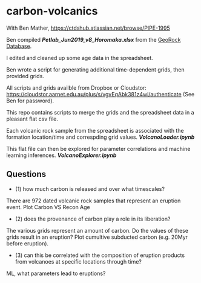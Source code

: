 # carbon-volcanics
With Ben Mather, https://ctdshub.atlassian.net/browse/PIPE-1995

Ben compiled ***Petlab_Jun2019_v8_Horomaka.xlsx*** from the [GeoRock Database](http://georoc.mpch-mainz.gwdg.de/georoc/).

I edited and cleaned up some age data in the spreadsheet.

Ben wrote a script for generating additional time-dependent grids, then provided grids.

All scripts and grids availble from Dropbox or Cloudstor: https://cloudstor.aarnet.edu.au/plus/s/vgvEqAbk381z4wi/authenticate (See Ben for password).

This repo contains scripts to merge the grids and the spreadsheet data in a pleasant flat csv file.

Each volcanic rock sample from the spreadsheet is associated with the formation location/time and correspding grid values. ***VolcanoLoader.ipynb***

This flat file can then be explored for parameter correlations and machine learning inferences. ***VolcanoExplorer.ipynb***


## Questions
* (1) how much carbon is released and over what timescales?

There are 972 dated volcanic rock samples that represent an eruption event. 
Plot Carbon VS Recon Age

* (2) does the provenance of carbon play a role in its liberation?

The various grids represent an amount of carbon. Do the values of these grids result in an eruption? Plot cumultive subducted carbon (e.g. 20Myr before eruption).

* (3) can this be correlated with the composition of eruption products from volcanoes at specific locations through time? 

ML, what parameters lead to eruptions?

